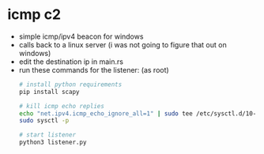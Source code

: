 # icmp c2

- simple icmp/ipv4 beacon for windows
- calls back to a linux server (i was not going to figure that out on windows)
- edit the destination ip in main.rs
- run these commands for the listener: (as root)
    ```sh
    # install python requirements
    pip install scapy 

    # kill icmp echo replies
    echo "net.ipv4.icmp_echo_ignore_all=1" | sudo tee /etc/sysctl.d/10-disable-ping.conf
    sudo sysctl -p

    # start listener
    python3 listener.py
    ```